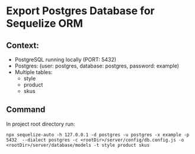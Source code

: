 # Export Postgres Database for Sequelize ORM

## Context:
 - PostgreSQL running locally (PORT: 5432)
 - Postgres: (user: postgres, database: postgres, password: example)
 - Multiple tables:
   - style
   - product
   - skus

## Command
In project root directory run:

`npx sequelize-auto -h 127.0.0.1 -d postgres -u postgres -x example -p
5432  --dialect postgres -c <rootDir>/server/config/db.config.js -o <rootDir>/server/database/models -t style product skus`